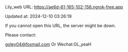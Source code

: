 Lily_web URL: https://ae6d-61-165-102-156.ngrok-free.app

Updated at: 2024-12-10 03:26:19

If you cannot open this URL, the server might be down.

Please contact: 

goley04@foxmail.com Or Wechat:GL_yeaH